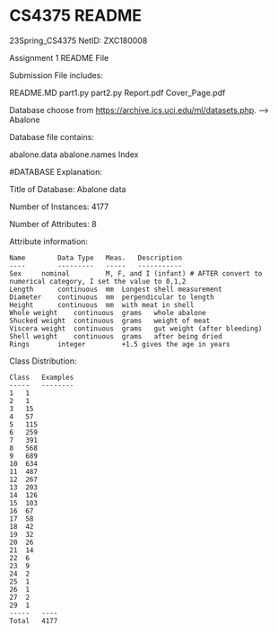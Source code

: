 # CS4375 README
23Spring_CS4375
NetID: ZXC180008

Assignment 1 README File

Submission File includes:

README.MD
part1.py
part2.py
Report.pdf
Cover_Page.pdf

Database choose from https://archive.ics.uci.edu/ml/datasets.php. --> Abalone

Database file contains:

abalone.data
abalone.names
Index

#DATABASE Explanation:

Title of Database: Abalone data

Number of Instances: 4177

Number of Attributes: 8

Attribute information:


	Name		Data Type	Meas.	Description
	----		---------	-----	-----------
	Sex		nominal			M, F, and I (infant) # AFTER convert to numerical category, I set the value to 0,1,2
	Length		continuous	mm	Longest shell measurement
	Diameter	continuous	mm	perpendicular to length
	Height		continuous	mm	with meat in shell
	Whole weight	continuous	grams	whole abalone
	Shucked weight	continuous	grams	weight of meat
	Viscera weight	continuous	grams	gut weight (after bleeding)
	Shell weight	continuous	grams	after being dried
	Rings		integer			+1.5 gives the age in years


 Class Distribution:

	Class	Examples
	-----	--------
	1	1
	2	1
	3	15
	4	57
	5	115
	6	259
	7	391
	8	568
	9	689
	10	634
	11	487
	12	267
	13	203
	14	126
	15	103
	16	67
	17	58
	18	42
	19	32
	20	26
	21	14
	22	6
	23	9
	24	2
	25	1
	26	1
	27	2
	29	1
	-----	----
	Total	4177

